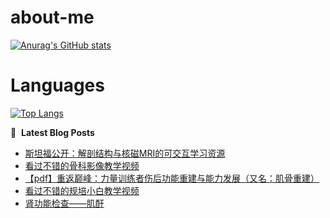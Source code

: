 # about-me
[![Anurag's GitHub stats](https://github-readme-stats.vercel.app/api?username=whitewatercn)](https://github.com/anuraghazra/github-readme-stats)

# Languages
[![Top Langs](https://github-readme-stats.vercel.app/api/top-langs/?username=whitewatercn)](https://github.com/anuraghazra/github-readme-stats)

📕 &nbsp;**Latest Blog Posts**
<!-- BLOG-POST-LIST:START -->
- [斯坦福公开：解剖结构与核磁MRI的可交互学习资源](https://forum.beginner.center/t/topic/863/1)
- [看过不错的骨科影像教学视频](https://forum.beginner.center/t/topic/432/7)
- [【pdf】重返巅峰：力量训练者伤后功能重建与能力发展（又名：肌骨重建）](https://forum.beginner.center/t/topic/859/1)
- [看过不错的规培小白教学视频](https://forum.beginner.center/t/topic/803/2)
- [肾功能检查——肌酐](https://forum.beginner.center/t/topic/853/1)
<!-- BLOG-POST-LIST:END -->
